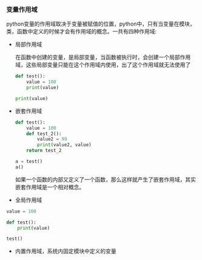 ### 变量作用域

python变量的作用域取决于变量被赋值的位置，python中，只有当变量在模块，类，函数中定义的时候才会有作用域的概念。一共有四种作用域: 

- 局部作用域

  在函数中创建的变量，是局部变量，当函数被执行时，会创建一个局部作用域，这些局部变量只能在这个作用域内使用，出了这个作用域就无法使用了

  ```python
  def test():
      value = 100
      print(value)
  
  print(value)
  ```

- 嵌套作用域

  ```python
  def test():
      value = 100
      def test_2():
          value2 = 99
          print(value2, value)
      return test_2
  
  a = test()
  a()
  ```

  如果一个函数的内部又定义了一个函数，那么这样就产生了嵌套作用域，其实嵌套作用域是一个相对概念。

-  全局作用域

  ```python
  value = 100
  
  def test():
      print(value)
  
  test()
  ```

  

- 内置作用域，系统内固定模块中定义的变量